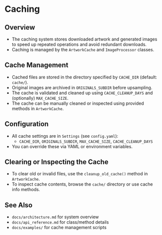 # Caching

## Overview
- The caching system stores downloaded artwork and generated images to speed up repeated operations and avoid redundant downloads.
- Caching is managed by the `ArtworkCache` and `ImageProcessor` classes.

## Cache Management
- Cached files are stored in the directory specified by `CACHE_DIR` (default: `cache/`).
- Original images are archived in `ORIGINALS_SUBDIR` before upsampling.
- The cache is validated and cleaned up using `CACHE_CLEANUP_DAYS` and (optionally) `MAX_CACHE_SIZE`.
- The cache can be manually cleaned or inspected using provided methods in `ArtworkCache`.

## Configuration
- All cache settings are in `Settings` (see `config.yaml`):
  - `CACHE_DIR`, `ORIGINALS_SUBDIR`, `MAX_CACHE_SIZE`, `CACHE_CLEANUP_DAYS`
- You can override these via YAML or environment variables.

## Clearing or Inspecting the Cache
- To clear old or invalid files, use the `cleanup_old_cache()` method in `ArtworkCache`.
- To inspect cache contents, browse the `cache/` directory or use cache info methods.

## See Also
- `docs/architecture.md` for system overview
- `docs/api_reference.md` for class/method details
- `docs/examples/` for cache management scripts 
